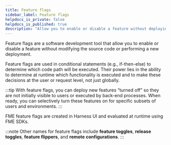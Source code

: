```yaml
---
title: Feature flags
sidebar_label: Feature flags
helpdocs_is_private: false
helpdocs_is_published: true
description: "Allow you to enable or disable a feature without deploying source code"
---
```


Feature flags are a software development tool that allow you to enable or disable a feature without modifying the source code or performing a new deployment.

Feature flags are used in conditional statements (e.g., if-then-else) to determine which code path will be executed. Their power lies in the ability to determine at runtime which functionality is executed and to make these decisions at the user or request level, not just globally.

:::tip
With feature flags, you can deploy new features “turned off” so they are not initially visible to users or executed by back-end processes.  When ready, you can selectively turn these features on for specific subsets of users and environments.
:::

FME feature flags are created in Harness UI and evaluated at runtime using FME SDKs.

:::note
Other names for feature flags include **feature toggles**, **release toggles**, **feature flippers**, and **remote configurations**. 
:::
